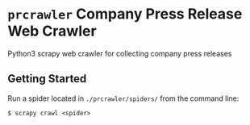 # `prcrawler` Company Press Release Web Crawler

Python3 scrapy web crawler for collecting company press releases

## Getting Started 

Run a spider located in `./prcrawler/spiders/` from the command line:

`$ scrapy crawl <spider>`
